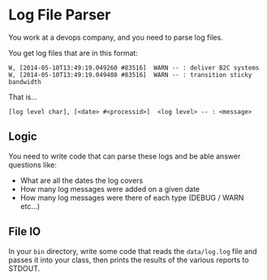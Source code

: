 # Log File Parser

You work at a devops company, and you need to parse log files.

You get log files that are in this format:

    W, [2014-05-10T13:49:19.049260 #83516]  WARN -- : deliver B2C systems
    W, [2014-05-10T13:49:19.049408 #83516]  WARN -- : transition sticky bandwidth

That is...

    [log level char], [<date> #<processid>]  <log level> -- : <message>

## Logic

You need to write code that can parse these logs and be able answer questions like:

* What are all the dates the log covers
* How many log messages were added on a given date
* How many log messages were there of each type (DEBUG / WARN etc...)

## File IO

In your `bin` directory, write some code that reads the `data/log.log` file and passes it into your class, then
prints the results of the various reports to STDOUT.
